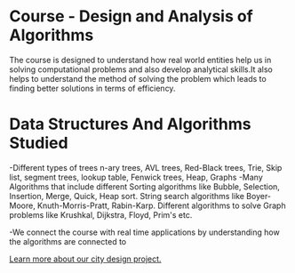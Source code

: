 
# Course - Design and Analysis of Algorithms

The course is designed to understand how real world entities help us in solving computational problems and also develop analytical skills.It also helps to understand the method of solving the problem which leads to finding better solutions in terms of efficiency.

# Data Structures And Algorithms Studied
-Different types of trees n-ary trees, AVL trees, Red-Black trees, Trie, Skip list, segment trees, lookup table, Fenwick trees, Heap, Graphs
-Many Algorithms that include different Sorting algorithms like Bubble, Selection, Insertion, Merge, Quick, Heap sort. String search algorithms like Boyer-Moore, Knuth-Morris-Pratt, Rabin-Karp. Different algorithms to solve Graph problems like Krushkal, Dijkstra, Floyd, Prim's etc.

-We connect the course with real time applications by understanding how the algorithms are connected to 

[Learn more about our city design project.](City_Details.md)
